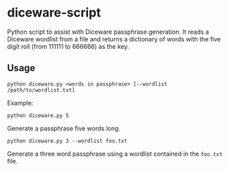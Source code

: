diceware-script
===============

Python script to assist with Diceware passphrase generation. It reads a Diceware wordlist from a file and returns a dictionary of words with the five digit roll (from 111111 to 666666) as the key.

Usage
-----
	python diceware.py <words in passphrase> [--wordlist /path/to/wordlist.txt]
Example:

	python diceware.py 5
Generate a passphrase five words long.

	python diceware.py 3 --wordlist foo.txt
Generate a three word passphrase using a wordlist contained in the `foo.txt` file.
